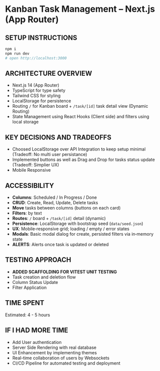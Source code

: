 
# Kanban Task Management – Next.js (App Router)

## SETUP INSTRUCTIONS
```bash
npm i
npm run dev
# open http://localhost:3000
```

## ARCHITECTURE OVERVIEW
- Next.js 14 (App Router) 
- TypeScript for type safety
- Tailwind CSS  for styling
- LocalStorage for persistence
- Routing `/` for Kanban board + `/task/[id]` task detail view (Dynamic Routing)
- State Management using React Hooks (Client side) and filters using local storage

## KEY DECISIONS AND TRADEOFFS
- Choosed LocalStorage over API Integration to keep setup minimal (Tradeoff: No multi user persistance)
- Implemented buttons as well as Drag and Drop for tasks status update (Tradeoff: Simplier UX)
- Mobile Responsive 

## ACCESSIBILITY
- **Columns**: Scheduled / In Progress / Done
- **CRUD**: Create, Read, Update, Delete tasks
- **Move** tasks between columns (buttons on each card)
- **Filters**: by text
- **Routes**: `/` board + `/task/[id]` detail (dynamic)
- **Persistence**: LocalStorage with bootstrap seed (`data/seed.json`)
- **UX**: Mobile‑responsive grid; loading / empty / error states
- **Modals**: Basic modal dialog for create, persisted filters via in‑memory state
- **ALERTS**: Alerts once task is updated or deleted


## TESTING APPROACH
- **ADDED SCAFFOLDING FOR VITEST UNIT TESTING**
- Task creation and deletion flow
- Column Status Update
- Filter Application

## TIME SPENT
Estimated: 4 - 5 hours

## IF I HAD MORE TIME
- Add User authentication
- Server Side Rendering with real database
- UI Enhancement by implementing themes
- Real-time collaboration of users by Websockets
- CI/CD Pipeline for automated testing and deployment
